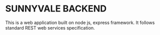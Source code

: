 # SUNNYVALE BACKEND

This is a web application built on node js, express framework. It follows standard REST web services specification.